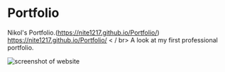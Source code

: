 # Portfolio
Nikol's Portfolio.(https://nite1217.github.io/Portfolio/)
https://nite1217.github.io/Portfolio/ 
< / br> 
A look at my first professional portfolio.

<img src="" alt="screenshot of website"/>